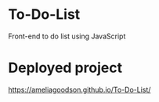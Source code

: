 # To-Do-List
Front-end to do list using JavaScript

# Deployed project
https://ameliagoodson.github.io/To-Do-List/
